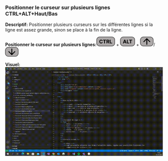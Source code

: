 ### Positionner le curseur sur plusieurs lignes CTRL+ALT+Haut/Bas ###
**Descriptif:** Positionner plusieurs curseurs sur les différentes lignes si la ligne est assez grande, sinon se place à la fin de la ligne.

**Positionner le curseur sur plusieurs lignes:**![CTRL](../touches/CTRL.png) + ![ALT](../touches/ALT.png) + ![HAUT](../touches/HAUT.png)/![BAS](../touches/BAS.png)

**Visuel:** ![Positionner le curseur sur plusieurs lignes CTRL+ALT+Haut/Bas](./gifs/CTRL-ALT-HAUT-BAS.gif)
